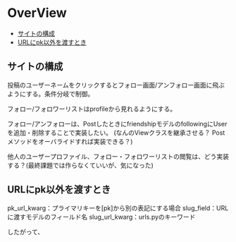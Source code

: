 # OverView
- [サイトの構成](#01)
- [URLにpk以外を渡すとき](#02)
<a id="01"></a>
## サイトの構成
投稿のユーザーネームをクリックするとフォロー画面/アンフォロー画面に飛ぶようにする。条件分岐で制御。

フォロー/フォロワーリストはprofileから見れるようにする。

フォロー/アンフォローは、PostしたときにfriendshipモデルのfollowingにUserを追加・削除することで実装したい。
(なんのViewクラスを継承させる？
Postメソッドをオーバライドすれば実装できる？)


他人のユーザープロファイル、フォロー・フォロワーリストの閲覧は、どう実装する？(最終課題では作らなくていいが、気になった)

<a id="02"></a>
## URLにpk以外を渡すとき
pk_url_kwarg：プライマリキーを[pk]から別の表記にする場合
 slug_field：URLに渡すモデルのフィールド名 
 slug_url_kwarg：urls.pyのキーワード

したがって、


